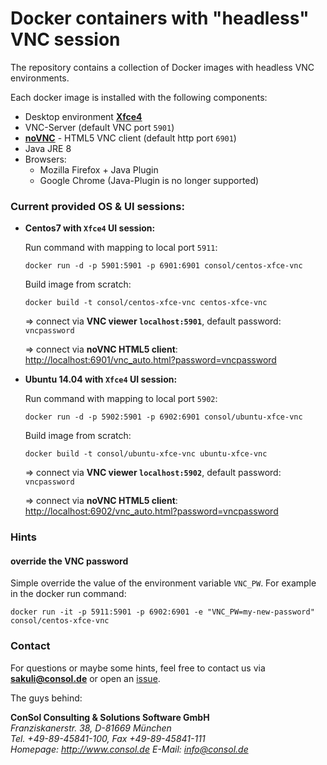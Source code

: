 # Docker containers with "headless" VNC session
The repository contains a collection of Docker images with headless VNC environments.

Each docker image is installed with the following components:

* Desktop environment [**Xfce4**](http://www.xfce.org)
* VNC-Server (default VNC port `5901`)
* [**noVNC**](https://github.com/kanaka/noVNC) - HTML5 VNC client (default http port `6901`)
* Java JRE 8
* Browsers:
  * Mozilla Firefox + Java Plugin
  * Google Chrome (Java-Plugin is no longer supported)

### Current provided OS & UI sessions:
* __Centos7 with `Xfce4` UI session:__

  Run command with mapping to local port `5911`:

      docker run -d -p 5901:5901 -p 6901:6901 consol/centos-xfce-vnc

  Build image from scratch:

      docker build -t consol/centos-xfce-vnc centos-xfce-vnc

  => connect via __VNC viewer `localhost:5901`__, default password: `vncpassword`

  => connect via __noVNC HTML5 client__: [http://localhost:6901/vnc_auto.html?password=vncpassword]()

* __Ubuntu 14.04 with `Xfce4` UI session:__

  Run command with mapping to local port `5902`:

      docker run -d -p 5902:5901 -p 6902:6901 consol/ubuntu-xfce-vnc

  Build image from scratch:

      docker build -t consol/ubuntu-xfce-vnc ubuntu-xfce-vnc

  => connect via __VNC viewer `localhost:5902`__, default password: `vncpassword`

  => connect via __noVNC HTML5 client__: [http://localhost:6902/vnc_auto.html?password=vncpassword]()

### Hints
#### override the VNC password
Simple override the value of the environment variable `VNC_PW`. For example in
the docker run command:

    docker run -it -p 5911:5901 -p 6902:6901 -e "VNC_PW=my-new-password" consol/centos-xfce-vnc

### Contact
For questions or maybe some hints, feel free to contact us via **[sakuli@consol.de](mailto:sakuli@consol.de)** or open an [issue](https://github.com/ConSol/docker-headless-vnc-container/issues/new).

The guys behind:

**ConSol Consulting & Solutions Software GmbH** <br/>
*Franziskanerstr. 38, D-81669 München* <br/>
*Tel. +49-89-45841-100, Fax +49-89-45841-111*<br/>
*Homepage: http://www.consol.de E-Mail: [info@consol.de](info@consol.de)*

